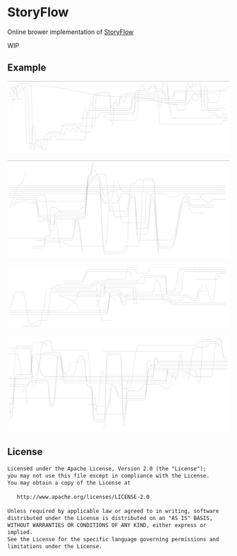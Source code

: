 # StoryFlow
Online brower implementation of [StoryFlow](http://www.ycwu.org/projects/infovis13.html)

WIP

## Example

![Inception](doc\Inception.png)



![LetBulletFly](doc\LetBulletFly.png)



![Matrix](doc\Matrix.png)



![StarWars](doc\StarWars.png)

License
---------

    Licensed under the Apache License, Version 2.0 (the "License");
    you may not use this file except in compliance with the License.
    You may obtain a copy of the License at
    
       http://www.apache.org/licenses/LICENSE-2.0
    
    Unless required by applicable law or agreed to in writing, software
    distributed under the License is distributed on an "AS IS" BASIS,
    WITHOUT WARRANTIES OR CONDITIONS OF ANY KIND, either express or implied.
    See the License for the specific language governing permissions and
    limitations under the License.
